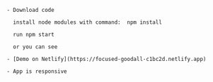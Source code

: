   
    - Download code
  
      install node modules with command:  npm install
  
      run npm start
  
      or you can see 
  
    - [Demo on Netlify](https://focused-goodall-c1bc2d.netlify.app)
  
    - App is responsive
  
